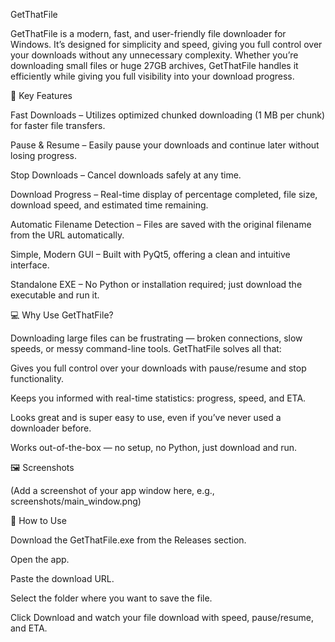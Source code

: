 GetThatFile

GetThatFile is a modern, fast, and user-friendly file downloader for Windows. It’s designed for simplicity and speed, giving you full control over your downloads without any unnecessary complexity. Whether you’re downloading small files or huge 27GB archives, GetThatFile handles it efficiently while giving you full visibility into your download progress.

🌟 Key Features

Fast Downloads – Utilizes optimized chunked downloading (1 MB per chunk) for faster file transfers.

Pause & Resume – Easily pause your downloads and continue later without losing progress.

Stop Downloads – Cancel downloads safely at any time.

Download Progress – Real-time display of percentage completed, file size, download speed, and estimated time remaining.

Automatic Filename Detection – Files are saved with the original filename from the URL automatically.

Simple, Modern GUI – Built with PyQt5, offering a clean and intuitive interface.

Standalone EXE – No Python or installation required; just download the executable and run it.

💻 Why Use GetThatFile?

Downloading large files can be frustrating — broken connections, slow speeds, or messy command-line tools. GetThatFile solves all that:

Gives you full control over your downloads with pause/resume and stop functionality.

Keeps you informed with real-time statistics: progress, speed, and ETA.

Looks great and is super easy to use, even if you’ve never used a downloader before.

Works out-of-the-box — no setup, no Python, just download and run.

🖼 Screenshots

(Add a screenshot of your app window here, e.g., screenshots/main_window.png)

🚀 How to Use

Download the GetThatFile.exe from the Releases section.

Open the app.

Paste the download URL.

Select the folder where you want to save the file.

Click Download and watch your file download with speed, pause/resume, and ETA.
